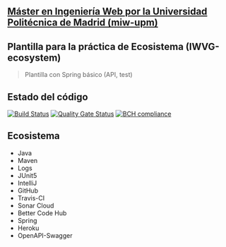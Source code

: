 ## [Máster en Ingeniería Web por la Universidad Politécnica de Madrid (miw-upm)](http://miw.etsisi.upm.es)
## Plantilla para la práctica de Ecosistema (IWVG-ecosystem)
> Plantilla con Spring básico (API, test) 

## Estado del código
[![Build Status](https://travis-ci.org/Buyen3/iwvg-ecosystem-ying-bao.svg?branch=develop)](https://travis-ci.org/Buyen3/iwvg-ecosystem-ying-bao)
[![Quality Gate Status](https://sonarcloud.io/api/project_badges/measure?project=es.upm.miw%3Aiwvg-ecosystem-ying-bao&metric=alert_status)](https://sonarcloud.io/dashboard?id=es.upm.miw%3Aiwvg-ecosystem-ying-bao)
[![BCH compliance](https://bettercodehub.com/edge/badge/Buyen3/iwvg-ecosystem-ying-bao?branch=develop)](https://bettercodehub.com/)
## Ecosistema
* Java
* Maven
* Logs
* JUnit5
* IntelliJ
* GitHub
* Travis-CI
* Sonar Cloud
* Better Code Hub
* Spring
* Heroku
* OpenAPI-Swagger
